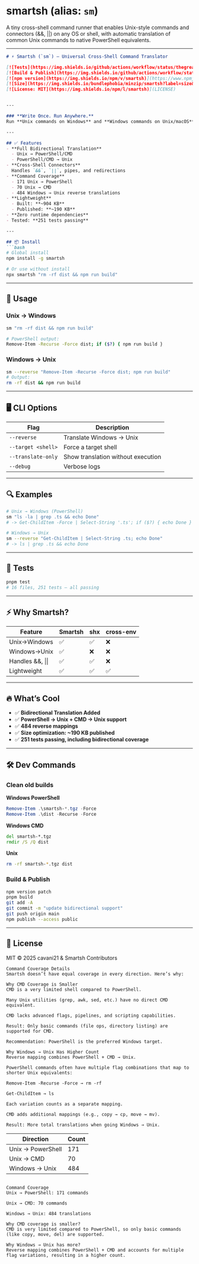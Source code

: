 # smartsh (alias: `sm`)

A tiny cross-shell command runner that enables Unix-style commands and connectors (&&, ||) on any OS or shell, with automatic translation of common Unix commands to native PowerShell equivalents.

---

````markdown
# ⚡ Smartsh (`sm`) – Universal Cross-Shell Command Translator

[![Tests](https://img.shields.io/github/actions/workflow/status/thegreatbey/smartsh/ci.yml?branch=multi&label=Tests)](https://github.com/thegreatbey/smartsh/actions)
[![Build & Publish](https://img.shields.io/github/actions/workflow/status/thegreatbey/smartsh/publish.yml?branch=multi&label=Build%20%26%20Publish)](https://github.com/thegreatbey/smartsh/actions)
[![npm version](https://img.shields.io/npm/v/smartsh)](https://www.npmjs.com/package/smartsh)
[![Size](https://img.shields.io/bundlephobia/minzip/smartsh?label=size&color=green)](https://bundlephobia.com/package/smartsh)
[![License: MIT](https://img.shields.io/npm/l/smartsh)](LICENSE)


---

### **Write Once. Run Anywhere.**
Run **Unix commands on Windows** and **Windows commands on Unix/macOS** without rewriting scripts.

---

## ✅ Features
- **Full Bidirectional Translation**  
  - Unix → PowerShell/CMD  
  - PowerShell/CMD → Unix  
- **Cross-Shell Connectors**  
  Handles `&&`, `||`, pipes, and redirections  
- **Command Coverage**  
  - 171 Unix → PowerShell  
  - 70 Unix → CMD  
  - 484 Windows → Unix reverse translations  
- **Lightweight**  
  - Built: **~904 KB**  
  - Published: **~190 KB**  
- **Zero runtime dependencies**  
- Tested: **251 tests passing**

---

## 📦 Install
```bash
# Global install
npm install -g smartsh

# Or use without install
npx smartsh "rm -rf dist && npm run build"
````

---

## 🚀 Usage

### Unix → Windows

```bash
sm "rm -rf dist && npm run build"

# PowerShell output:
Remove-Item -Recurse -Force dist; if ($?) { npm run build }
```

### Windows → Unix

```bash
sm --reverse "Remove-Item -Recurse -Force dist; npm run build"
# Output:
rm -rf dist && npm run build
```

---

## 🖥 CLI Options

| Flag               | Description                        |
| ------------------ | ---------------------------------- |
| `--reverse`        | Translate Windows → Unix           |
| `--target <shell>` | Force a target shell               |
| `--translate-only` | Show translation without execution |
| `--debug`          | Verbose logs                       |

---

## 🔍 Examples

```bash
# Unix → Windows (PowerShell)
sm "ls -la | grep .ts && echo Done"
# -> Get-ChildItem -Force | Select-String '.ts'; if ($?) { echo Done }

# Windows → Unix
sm --reverse "Get-ChildItem | Select-String .ts; echo Done"
# -> ls | grep .ts && echo Done
```

---

## 🧪 Tests

```bash
pnpm test
# 16 files, 251 tests — all passing
```

---

## ⚡ Why Smartsh?

| Feature          | Smartsh | shx | cross-env |
| ---------------- | ------- | --- | --------- |
| Unix→Windows     | ✅       | ✅   | ❌         |
| Windows→Unix     | ✅       | ❌   | ❌         |
| Handles &&, \|\| | ✅       | ✅   | ❌         |
| Lightweight      | ✅       | ✅   | ✅         |

---

## 🔥 What’s Cool

* ✅ **Bidirectional Translation Added**
* ✅ **PowerShell → Unix + CMD → Unix support**
* ✅ **484 reverse mappings**
* ✅ **Size optimization: \~190 KB published**
* ✅ **251 tests passing, including bidirectional coverage**

---

## 🛠 Dev Commands

### Clean old builds

**Windows PowerShell**

```powershell
Remove-Item .\smartsh-*.tgz -Force
Remove-Item .\dist -Recurse -Force
```

**Windows CMD**

```cmd
del smartsh-*.tgz
rmdir /S /Q dist
```

**Unix**

```bash
rm -rf smartsh-*.tgz dist
```

### Build & Publish

```bash
npm version patch
pnpm build
git add -A
git commit -m "update bidirectional support"
git push origin main
npm publish --access public
```

---

## 📜 License

MIT © 2025 cavani21 & Smartsh Contributors

```
Command Coverage Details
Smartsh doesn’t have equal coverage in every direction. Here’s why:

Why CMD Coverage is Smaller
CMD is a very limited shell compared to PowerShell.

Many Unix utilities (grep, awk, sed, etc.) have no direct CMD equivalent.

CMD lacks advanced flags, pipelines, and scripting capabilities.

Result: Only basic commands (file ops, directory listing) are supported for CMD.

Recommendation: PowerShell is the preferred Windows target.

Why Windows → Unix Has Higher Count
Reverse mapping combines PowerShell + CMD → Unix.

PowerShell commands often have multiple flag combinations that map to shorter Unix equivalents:

Remove-Item -Recurse -Force → rm -rf

Get-ChildItem → ls

Each variation counts as a separate mapping.

CMD adds additional mappings (e.g., copy → cp, move → mv).

Result: More total translations when going Windows → Unix.

```

| Direction         | Count |
| ----------------- | ----- |
| Unix → PowerShell | 171   |
| Unix → CMD        | 70    |
| Windows → Unix    | 484   |

```

Command Coverage
Unix → PowerShell: 171 commands

Unix → CMD: 70 commands

Windows → Unix: 484 translations

Why CMD coverage is smaller?
CMD is very limited compared to PowerShell, so only basic commands (like copy, move, del) are supported.

Why Windows → Unix has more?
Reverse mapping combines PowerShell + CMD and accounts for multiple flag variations, resulting in a higher count.

```
